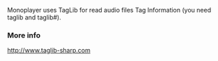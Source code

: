 Monoplayer uses TagLib for read audio files Tag Information (you need taglib and taglib#).

### More info ###
http://www.taglib-sharp.com